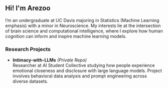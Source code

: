 ## Hi! I'm Arezoo

I’m an undergraduate at UC Davis majoring in Statistics (Machine Learning emphasis) with a minor in Neuroscience. My interests lie at the intersection of brain science and computational intelligence, where I explore how human cognition can inform and inspire machine learning models.



### Research Projects

- **Intimacy-with-LLMs** *(Private Repo)*  
  Researcher at AI Student Collective studying how people experience emotional closeness and disclosure with large language models. Project involves behavioral data analysis and prompt engineering across diverse datasets.
